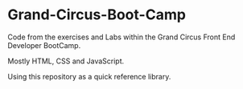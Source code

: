 # Grand-Circus-Boot-Camp

Code from the exercises and Labs within the Grand Circus Front End Developer BootCamp. 

Mostly HTML, CSS and JavaScript. 

Using this repository as a quick reference library. 
